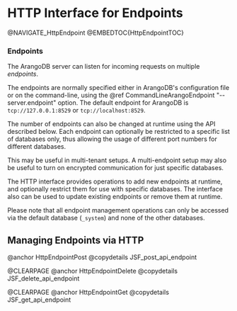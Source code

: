<a name="http_interface_for_endpoints"></a>
# HTTP Interface for Endpoints

@NAVIGATE_HttpEndpoint
@EMBEDTOC{HttpEndpointTOC}

<a name="endpoints"></a>
### Endpoints

The ArangoDB server can listen for incoming requests on multiple *endpoints*.

The endpoints are normally specified either in ArangoDB's configuration file or on
the command-line, using the @ref CommandLineArangoEndpoint "--server.endpoint" option.
The default endpoint for ArangoDB is `tcp://127.0.0.1:8529` or `tcp://localhost:8529`.

The number of endpoints can also be changed at runtime using the API described
below. Each endpoint can optionally be restricted to a specific list of databases
only, thus allowing the usage of different port numbers for different databases.  

This may be useful in multi-tenant setups. 
A multi-endpoint setup may also be useful to turn on encrypted communication for
just specific databases.

The HTTP interface provides operations to add new endpoints at runtime, and
optionally restrict them for use with specific databases. The interface also can
be used to update existing endpoints or remove them at runtime.

Please note that all endpoint management operations can only be accessed via
the default database (`_system`) and none of the other databases.

<a name="managing_endpoints_via_http"></a>
## Managing Endpoints via HTTP

@anchor HttpEndpointPost
@copydetails JSF_post_api_endpoint

@CLEARPAGE
@anchor HttpEndpointDelete
@copydetails JSF_delete_api_endpoint

@CLEARPAGE
@anchor HttpEndpointGet
@copydetails JSF_get_api_endpoint
